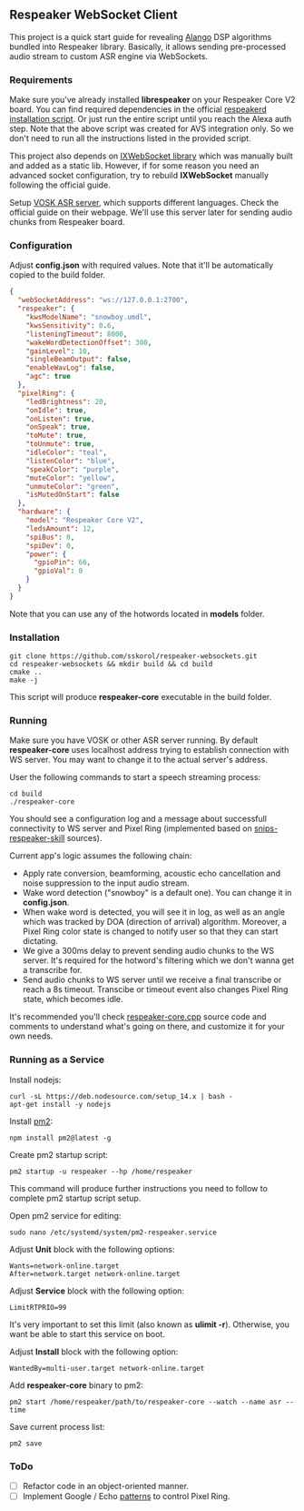 ## Respeaker WebSocket Client

This project is a quick start guide for revealing [Alango](http://www.alango.com/) DSP algorithms bundled into Respeaker library. Basically, it allows sending pre-processed audio stream to custom ASR engine via WebSockets.

### Requirements

Make sure you've already installed **librespeaker** on your Respeaker Core V2 board. You can find required dependencies in the official [respeakerd installation script](https://github.com/respeaker/respeakerd/blob/master/scripts/install_all.sh#L37-L43). Or just run the entire script until you reach the Alexa auth step. Note that the above script was created for AVS integration only. So we don't need to run all the instructions listed in the provided script.

This project also depends on [IXWebSocket library](https://machinezone.github.io/IXWebSocket/) which was manually built and added as a static lib. However, if for some reason you need an advanced socket configuration, try to rebuild **IXWebSocket** manually following the official guide.

Setup [VOSK ASR server](https://github.com/alphacep/vosk-server/blob/master/websocket/asr_server.py), which supports different languages. Check the official guide on their webpage. We'll use this server later for sending audio chunks from Respeaker board.

### Configuration

Adjust **config.json** with required values. Note that it'll be automatically copied to the build folder.
```json
{
  "webSocketAddress": "ws://127.0.0.1:2700",
  "respeaker": {
    "kwsModelName": "snowboy.umdl",
    "kwsSensitivity": 0.6,
    "listeningTimeout": 8000,
    "wakeWordDetectionOffset": 300,
    "gainLevel": 10,
    "singleBeamOutput": false,
    "enableWavLog": false,
    "agc": true
  },
  "pixelRing": {
    "ledBrightness": 20,
    "onIdle": true,
    "onListen": true,
    "onSpeak": true,
    "toMute": true,
    "toUnmute": true,
    "idleColor": "teal",
    "listenColor": "blue",
    "speakColor": "purple",
    "muteColor": "yellow",
    "unmuteColor": "green",
    "isMutedOnStart": false
  },
  "hardware": {
    "model": "Respeaker Core V2",
    "ledsAmount": 12,
    "spiBus": 0,
    "spiDev": 0,
    "power": {
      "gpioPin": 66,
      "gpioVal": 0
    }
  }
}
```

Note that you can use any of the hotwords located in **models** folder.

### Installation

```shell script
git clone https://github.com/sskorol/respeaker-websockets.git
cd respeaker-websockets && mkdir build && cd build
cmake ..
make -j
```

This script will produce **respeaker-core** executable in the build folder.

### Running

Make sure you have VOSK or other ASR server running. By default **respeaker-core** uses localhost address trying to establish connection with WS server. You may want to change it to the actual server's address.

User the following commands to start a speech streaming process:
```shell script
cd build
./respeaker-core
```

You should see a configuration log and a message about successfull connectivity to WS server and Pixel Ring (implemented based on [snips-respeaker-skill](https://github.com/snipsco/snips-skill-respeaker) sources).

Current app's logic assumes the following chain:

- Apply rate conversion, beamforming, acoustic echo cancellation and noise suppression to the input audio stream.
- Wake word detection ("snowboy" is a default one). You can change it in **config.json**.
- When wake word is detected, you will see it in log, as well as an angle which was tracked by DOA (direction of arrival) algorithm. Moreover, a Pixel Ring color state is changed to notify user so that they can start dictating.
- We give a 300ms delay to prevent sending audio chunks to the WS server. It's required for the hotword's filtering which we don't wanna get a transcribe for.
- Send audio chunks to WS server until we receive a final transcribe or reach a 8s timeout. Transcibe or timeout event also changes Pixel Ring state, which becomes idle.

It's recommended you'll check [respeaker-core.cpp](https://github.com/sskorol/respeaker-websockets/blob/master/src/respeaker_core.cpp) source code and comments to understand what's going on there, and customize it for your own needs.

### Running as a Service

Install nodejs:
```shell script
curl -sL https://deb.nodesource.com/setup_14.x | bash -
apt-get install -y nodejs
```

Install [pm2](https://pm2.keymetrics.io/docs/usage/quick-start/):
```shell script
npm install pm2@latest -g
```

Create pm2 startup script:
```schell script
pm2 startup -u respeaker --hp /home/respeaker
```

This command will produce further instructions you need to follow to complete pm2 startup script setup.

Open pm2 service for editing:
```shell script
sudo nano /etc/systemd/system/pm2-respeaker.service
```

Adjust **Unit** block with the following options:
```shell script
Wants=network-online.target
After=network.target network-online.target
```

Adjust **Service** block with the following option:
```shell script
LimitRTPRIO=99
```

It's very important to set this limit (also known as **ulimit -r**). Otherwise, you want be able to start this service on boot.

Adjust **Install** block with the following option:
```shell script
WantedBy=multi-user.target network-online.target
```

Add **respeaker-core** binary to pm2:
```shell script
pm2 start /home/respeaker/path/to/respeaker-core --watch --name asr --time
```

Save current process list:
```shell script
pm2 save
```

### ToDo

- [ ] Refactor code in an object-oriented manner.
- [ ] Implement Google / Echo [patterns](https://github.com/respeaker/pixel_ring/blob/master/pixel_ring/pattern.py) to control Pixel Ring.
